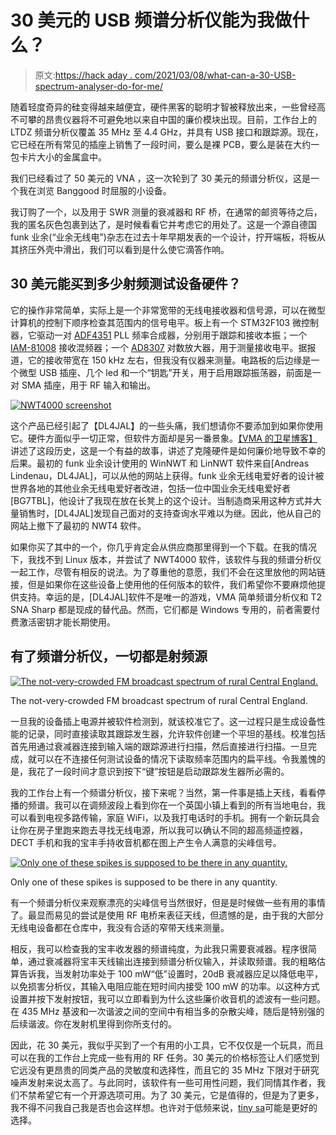 # 30 美元的 USB 频谱分析仪能为我做什么？

> 原文:[https://hack aday . com/2021/03/08/what-can-a-30-USB-spectrum-analyser-do-for-me/](https://hackaday.com/2021/03/08/what-can-a-30-usb-spectrum-analyser-do-for-me/)

随着轻度奇异的硅变得越来越便宜，硬件黑客的聪明才智被释放出来，一些曾经高不可攀的昂贵仪器将不可避免地以来自中国的廉价模块出现。目前，工作台上的 LTDZ 频谱分析仪覆盖 35 MHz 至 4.4 GHz，并具有 USB 接口和跟踪源。现在，它已经在所有常见的插座上销售了一段时间，要么是裸 PCB，要么是装在大约一包卡片大小的金属盒中。

我们已经看过了 50 美元的 VNA ，这一次轮到了 30 美元的频谱分析仪，这是一个我在浏览 Banggood 时屈服的小设备。

我订购了一个，以及用于 SWR 测量的衰减器和 RF 桥，在通常的邮资等待之后，我的匿名灰色包裹到达了，是时候看看它并考虑它的用处了。这是一个源自德国 funk 业余(“业余无线电”)杂志在过去十年早期发表的一个设计，拧开端板，将板从其挤压外壳中滑出，我们可以看到是什么使它滴答作响。

## 30 美元能买到多少射频测试设备硬件？

它的操作非常简单，实际上是一个非常宽带的无线电接收器和信号源，可以在微型计算机的控制下顺序检查其范围内的信号电平。板上有一个 STM32F103 微控制器，它驱动一对 [ADF4351](https://www.analog.com/en/products/adf4351.html#) PLL 频率合成器，分别用于跟踪和接收本振；一个 [IAM-81008](https://www.digchip.com/datasheets/parts/datasheet/021/IAM-81008-TR1.php) 接收混频器；一个 [AD8307](https://www.analog.com/en/products/ad8307.html) 对数放大器，用于测量接收电平。据报道，它的接收带宽在 150 kHz 左右，但我没有仪器来测量。电路板的后边缘是一个微型 USB 插座、几个 led 和一个“钥匙”开关，用于启用跟踪振荡器，前面是一对 SMA 插座，用于 RF 输入和输出。

[![NWT4000 screenshot](../Images/0d7c24b21f59fab65f75bcc5f82ff654.png)](https://hackaday.com/wp-content/uploads/2021/01/30-dollar-spectrum-analyser-nwt4000.jpg) 

这个产品已经引起了【DL4JAL】的一些头痛，我们想请你不要添加到如果你使用它。硬件方面似乎一切正常，但软件方面却是另一番景象。[【VMA 的卫星博客】](https://vma-satellite.blogspot.com/2016/12/history-of-sma-simple-spectrum-analyser.html)讲述了这段历史，这是一个有益的故事，讲述了克隆硬件是如何廉价地导致不幸的后果。最初的 funk 业余设计使用的 WinNWT 和 LinNWT 软件来自[Andreas Lindenau，DL4JAL]，可以从他的网站上获得。funk 业余无线电爱好者的设计被世界各地的其他业余无线电爱好者改进，包括一位中国业余无线电爱好者[BG7TBL]，他设计了我现在放在长凳上的这个设计。当制造商采用这种方式并大量销售时，[DL4JAL]发现自己面对的支持查询水平难以为继。因此，他从自己的网站上撤下了最初的 NWT4 软件。

如果你买了其中的一个，你几乎肯定会从供应商那里得到一个下载。在我的情况下，我找不到 Linux 版本，并尝试了 NWT4000 软件，该软件与我的频谱分析仪一起工作，尽管有相反的说法。为了尊重他的意愿，我们不会在这里放他的网站链接，但是如果你在这些设备上使用他的任何版本的软件，我们希望你不要麻烦他提供支持。幸运的是，[DL4JAL]软件不是唯一的游戏，VMA 简单频谱分析仪和 T2 SNA Sharp 都是现成的替代品。然而，它们都是 Windows 专用的，前者需要付费激活密钥才能长期使用。

## 有了频谱分析仪，一切都是射频源

[![The not-very-crowded FM broadcast spectrum of rural Central England.](../Images/7dc75d7ef0671cb19af23f2c3522fb5f.png)](https://hackaday.com/wp-content/uploads/2021/01/northamptonshire-FM-spectrum.jpg)

The not-very-crowded FM broadcast spectrum of rural Central England.

一旦我的设备插上电源并被软件检测到，就该校准它了。这一过程只是生成设备性能的记录，同时直接读取其跟踪发生器，允许软件创建一个平坦的基线。校准包括首先用通过衰减器连接到输入端的跟踪源进行扫描，然后直接进行扫描。一旦完成，就可以在不连接任何测试设备的情况下读取频率范围内的扁平线。令我羞愧的是，我花了一段时间才意识到按下“键”按钮是启动跟踪发生器所必需的。

我的工作台上有一个频谱分析仪，接下来呢？当然，第一件事是插上天线，看看停播的频谱。我可以在调频波段上看到你在一个英国小镇上看到的所有当地电台，我可以看到电视多路传输，家庭 WiFi，以及我打电话时的手机。拥有一个新玩具会让你在房子里跑来跑去寻找无线电源，所以我可以确认不同的超高频遥控器，DECT 手机和我的宝丰手持收音机都在图上产生令人满意的尖峰信号。

[![Only one of these spikes is supposed to be there in any quantity.](../Images/85a7efee0a77cb2aeafdbda406b37a7d.png)](https://hackaday.com/wp-content/uploads/2021/01/baofeng-spectrum.jpg)

Only one of these spikes is supposed to be there in any quantity.

有一个频谱分析仪来观察漂亮的尖峰信号当然很好，但是是时候做一些有用的事情了。最显而易见的尝试是使用 RF 电桥来表征天线，但遗憾的是，由于我的大部分无线电设备都在仓库中，我没有合适的窄带天线来测量。

相反，我可以检查我的宝丰收发器的频谱纯度，为此我只需要衰减器。程序很简单，通过衰减器将宝丰天线输出连接到频谱分析仪输入，并读取频谱。我的粗略估算告诉我，当发射功率处于 100 mW“低”设置时，20dB 衰减器应足以降低电平，以免损害分析仪，其输入电阻应能在短时间内接受 100 mW 的功率。以这种方式设置并按下发射按钮，我可以立即看到为什么这些廉价收音机的滤波有一些问题。在 435 MHz 基波和一次谐波之间的空间中有相当多的杂散尖峰，随后是特别强的后续谐波。你在发射机里得到你所支付的。

因此，花 30 美元，我似乎买到了一个有用的小工具，它不仅仅是一个玩具，而且可以在我的工作台上完成一些有用的 RF 任务。30 美元的价格标签让人们感觉到它远没有更昂贵的同类产品的灵敏度和选择性，而且它的 35 MHz 下限对于研究噪声发射来说太高了。与此同时，该软件有一些可用性问题，我们同情其作者，我们不禁希望它有一个开源选项可用。为了 30 美元，它是值得的，但是为了更多，我不得不问我自己我是否也会这样想。也许对于低频来说，[tiny sa](https://hackaday.com/2020/09/01/tinysa-is-a-49-spectrum-analyzer/)可能是更好的选择。